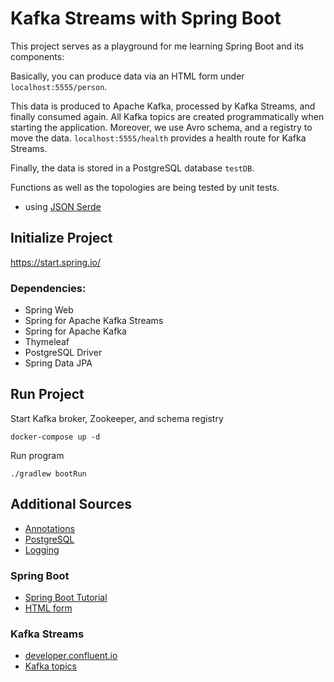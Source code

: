 # Kafka Streams with Spring Boot

This project serves as a playground for me learning Spring Boot and its components:

Basically, you can produce data via an HTML form under `localhost:5555/person`.

This data is produced to Apache Kafka,
processed by Kafka Streams, and finally consumed again. All Kafka topics are created
programmatically when starting the application. Moreover, we use Avro schema, and a
registry to move the data. `localhost:5555/health` provides a health route for Kafka Streams.

Finally, the data is stored in a PostgreSQL database `testDB`.

Functions as well as the topologies are being tested by unit tests.



* using [JSON Serde](https://howtodoinjava.com/kafka/spring-boot-jsonserializer-example/)  


## Initialize Project

https://start.spring.io/

### Dependencies:
* Spring Web
* Spring for Apache Kafka Streams
* Spring for Apache Kafka
* Thymeleaf
* PostgreSQL Driver
* Spring Data JPA

## Run Project

Start Kafka broker, Zookeeper, and schema registry

```docker-compose up -d```

Run program

```./gradlew bootRun```



## Additional Sources

* [Annotations](http://www.matthiassommer.it/programming/spring-konzepte-annotationen/)
* [PostgreSQL](https://www.bezkoder.com/spring-boot-postgresql-example/)
* [Logging](https://github.com/MicroUtils/kotlin-logging)

### Spring Boot
* [Spring Boot Tutorial](https://spring.io/guides/gs/spring-boot/)
* [HTML form](https://spring.io/guides/gs/handling-form-submission/)
  
### Kafka Streams
* [developer.confluent.io](https://developer.confluent.io/learn-kafka/spring/confluent-cloud/)  
* [Kafka topics](https://stackoverflow.com/questions/56770412/creating-multiple-kafka-topics-using-spring)
